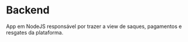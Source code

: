 # Backend
App em NodeJS responsável por trazer a view de saques, pagamentos e resgates da plataforma.
